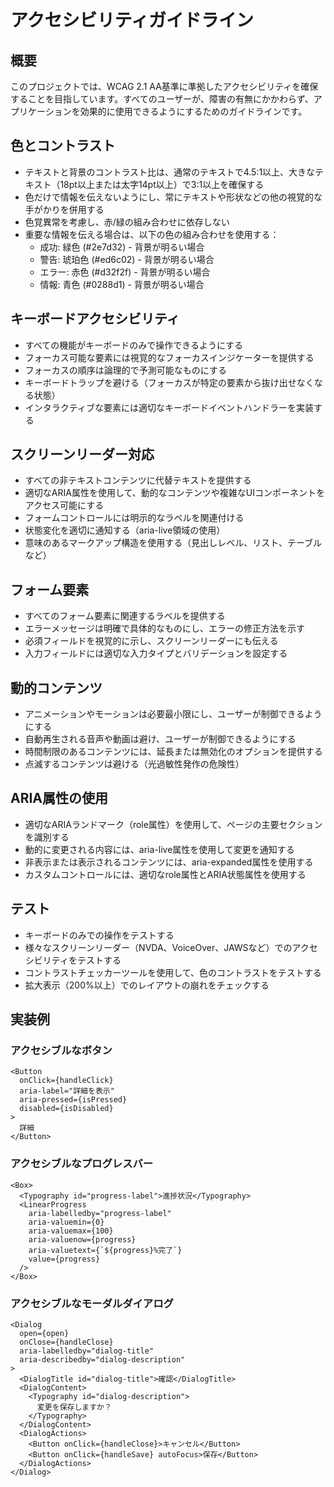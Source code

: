 # アクセシビリティガイドライン

## 概要

このプロジェクトでは、WCAG 2.1 AA基準に準拠したアクセシビリティを確保することを目指しています。すべてのユーザーが、障害の有無にかかわらず、アプリケーションを効果的に使用できるようにするためのガイドラインです。

## 色とコントラスト

- テキストと背景のコントラスト比は、通常のテキストで4.5:1以上、大きなテキスト（18pt以上または太字14pt以上）で3:1以上を確保する
- 色だけで情報を伝えないようにし、常にテキストや形状などの他の視覚的な手がかりを併用する
- 色覚異常を考慮し、赤/緑の組み合わせに依存しない
- 重要な情報を伝える場合は、以下の色の組み合わせを使用する：
  - 成功: 緑色 (#2e7d32) - 背景が明るい場合
  - 警告: 琥珀色 (#ed6c02) - 背景が明るい場合
  - エラー: 赤色 (#d32f2f) - 背景が明るい場合
  - 情報: 青色 (#0288d1) - 背景が明るい場合

## キーボードアクセシビリティ

- すべての機能がキーボードのみで操作できるようにする
- フォーカス可能な要素には視覚的なフォーカスインジケーターを提供する
- フォーカスの順序は論理的で予測可能なものにする
- キーボードトラップを避ける（フォーカスが特定の要素から抜け出せなくなる状態）
- インタラクティブな要素には適切なキーボードイベントハンドラーを実装する

## スクリーンリーダー対応

- すべての非テキストコンテンツに代替テキストを提供する
- 適切なARIA属性を使用して、動的なコンテンツや複雑なUIコンポーネントをアクセス可能にする
- フォームコントロールには明示的なラベルを関連付ける
- 状態変化を適切に通知する（aria-live領域の使用）
- 意味のあるマークアップ構造を使用する（見出しレベル、リスト、テーブルなど）

## フォーム要素

- すべてのフォーム要素に関連するラベルを提供する
- エラーメッセージは明確で具体的なものにし、エラーの修正方法を示す
- 必須フィールドを視覚的に示し、スクリーンリーダーにも伝える
- 入力フィールドには適切な入力タイプとバリデーションを設定する

## 動的コンテンツ

- アニメーションやモーションは必要最小限にし、ユーザーが制御できるようにする
- 自動再生される音声や動画は避け、ユーザーが制御できるようにする
- 時間制限のあるコンテンツには、延長または無効化のオプションを提供する
- 点滅するコンテンツは避ける（光過敏性発作の危険性）

## ARIA属性の使用

- 適切なARIAランドマーク（role属性）を使用して、ページの主要セクションを識別する
- 動的に変更される内容には、aria-live属性を使用して変更を通知する
- 非表示または表示されるコンテンツには、aria-expanded属性を使用する
- カスタムコントロールには、適切なrole属性とARIA状態属性を使用する

## テスト

- キーボードのみでの操作をテストする
- 様々なスクリーンリーダー（NVDA、VoiceOver、JAWSなど）でのアクセシビリティをテストする
- コントラストチェッカーツールを使用して、色のコントラストをテストする
- 拡大表示（200%以上）でのレイアウトの崩れをチェックする

## 実装例

### アクセシブルなボタン
```tsx
<Button
  onClick={handleClick}
  aria-label="詳細を表示"
  aria-pressed={isPressed}
  disabled={isDisabled}
>
  詳細
</Button>
```

### アクセシブルなプログレスバー
```tsx
<Box>
  <Typography id="progress-label">進捗状況</Typography>
  <LinearProgress
    aria-labelledby="progress-label"
    aria-valuemin={0}
    aria-valuemax={100}
    aria-valuenow={progress}
    aria-valuetext={`${progress}%完了`}
    value={progress}
  />
</Box>
```

### アクセシブルなモーダルダイアログ
```tsx
<Dialog
  open={open}
  onClose={handleClose}
  aria-labelledby="dialog-title"
  aria-describedby="dialog-description"
>
  <DialogTitle id="dialog-title">確認</DialogTitle>
  <DialogContent>
    <Typography id="dialog-description">
      変更を保存しますか？
    </Typography>
  </DialogContent>
  <DialogActions>
    <Button onClick={handleClose}>キャンセル</Button>
    <Button onClick={handleSave} autoFocus>保存</Button>
  </DialogActions>
</Dialog>
```